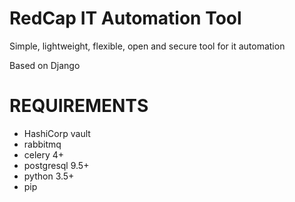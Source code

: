 # RedCap IT Automation Tool
Simple, lightweight, flexible, open and secure tool for it automation

Based on Django

# REQUIREMENTS
- HashiCorp vault
- rabbitmq
- celery 4+
- postgresql 9.5+
- python 3.5+
- pip

